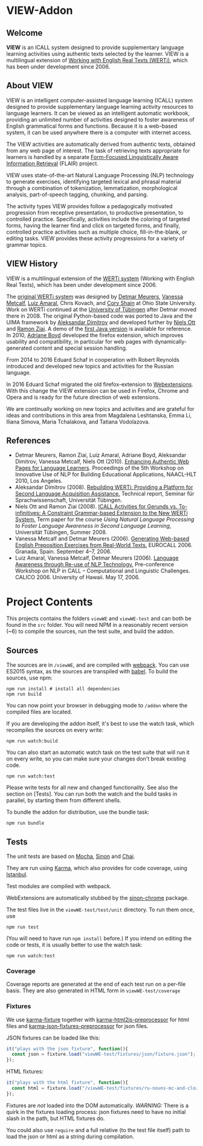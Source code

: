 # VIEW-Addon

## Welcome

**VIEW** is an
ICALL system designed to provide supplementary language learning activities using
authentic texts selected by the learner. VIEW is a multilingual extension of 
<a href="http://purl.org/icall/werti">Working with English Real Texts (WERTi)</a>,
which has been under development since 2006.

## About VIEW

VIEW is an intelligent computer-assisted language learning (ICALL) 
system designed to provide supplementary language learning
activity resources to language learners. It can be viewed as an intelligent 
automatic workbook, providing an unlimited 
number of activities designed to foster awareness of English grammatical 
forms and functions. Because it is a web-based system, it can be used anywhere
there is a computer with internet access.

The VIEW activities are automatically derived from authentic 
texts, obtained from any web page of interest. The task of retrieving
texts appropriate for learners is handled by a separate 
<a href="http://purl.org/icall/flair">Form-Focused Linguistically Aware Information Retrieval</a> (FLAIR) project.


VIEW uses state-of-the-art Natural Language Processing (NLP)
technology to generate exercises, identifying 
targeted lexical and phrasal material through a combination 
of tokenization, lemmatization, morphological analysis, part-of-speech tagging, 
chunking, and parsing.

The activity types VIEW provides follow a pedagogically motivated
progression from receptive presentation, to productive
presentation, to controlled practice. Specifically, activities 
include the coloring of targeted forms,
having the learner find and click on targeted forms, and finally, 
controlled practice activities such as multiple choice, fill-in-the-blank, 
or editing tasks.  VIEW provides these activity progressions for a 
variety of grammar topics. 

## VIEW History

VIEW is a multilingual extension of the <a href="http://purl.org/icall/werti">WERTi 
system</a> (Working with English Real Texts), which has been under development since 2006.

The <a href="http://purl.org/icall/werti-v1">original WERTi system</a> was designed by 
<a href="http://www.sfs.uni-tuebingen.de/~dm/">Detmar Meurers</a>, 
<a href="http://www.ling.ohio-state.edu/~vmetcalf/">Vanessa Metcalf</a>, 
<a href="http://people.cohums.ohio-state.edu/amaral1/">Luiz Amaral</a>,
Chris Kovach, and <a href="http://www.myspace.com/coryshain">Cory Shain</a>
at Ohio State University.  Work on WERTi continued at the 
<a href="http://www.sfs.uni-tuebingen.de">University of T&uuml;bingen</a>
after Detmar moved there in 2008.  The original Python-based code was ported
to Java and the UIMA framework by <a href="http://github.com/adimit">Aleksandar Dimitrov</a> 
and developed further by <a href="http://www.drni.de/niels/">Niels Ott</a>
and <a href="http://www.sfs.uni-tuebingen.de/~rziai/">Ramon Ziai</a>.  A demo of the 
<a href="http://purl.org/icall/werti-v2">first Java version</a> is available for reference.
In 2010, <a href="http://www.sfs.uni-tuebingen.de/~adriane/">Adriane Boyd</a> developed the
firefox extension, which improves usability and compatibility, in particular for 
web pages with dynamically-generated content and special session handling.


From 2014 to 2016 Eduard Schaf in cooperation with Robert Reynolds introduced and developed 
new topics and activities for the Russian language.


In 2016 Eduard Schaf migrated the old firefox-extension to 
<a href="https://developer.mozilla.org/en-US/Add-ons/WebExtensions">Webextensions</a>. With this change
the VIEW extension can be used in Firefox, Chrome and Opera and is ready for the future direction 
of web extensions.


We are continually working on new topics and activities and are grateful for ideas and contributions in this
area from Magdalena Leshtanska, Emma Li, Iliana Simova, Maria Tchalakova, and Tatiana Vodolazova.


## References


- Detmar Meurers, Ramon Ziai, Luiz Amaral, Adriane Boyd, Aleksandar Dimitrov, Vanessa Metcalf, Niels Ott (2010). <a href="http://www.sfs.uni-tuebingen.de/~dm/papers/meurers-ziai-et-al-10.pdf">Enhancing Authentic Web Pages for Language Learners</a>. Proceedings of the 5th Workshop on Innovative Use of NLP for Building Educational Applications, NAACL-HLT 2010, Los Angeles.
- Aleksandar Dimitrov (2008). <a href="http://github.com/adimit/werti/raw/c4dd20f15e9d6be3aa3f0c21a16745b19a4c9448/docs/paper/paper.pdf">Rebuilding WERTi: Providing a Platform for Second Language Acquisition Assistance.</a> Technical report, Seminar f&uuml;r Sprachwissenschaft, Universit&auml;t T&uuml;bingen.
- Niels Ott and Ramon Ziai (2008). <a href="http://www.drni.de/niels/n3files/read-me/werti-gerunds.pdf">ICALL Activities for Gerunds vs. To-infinitives: A Constraint Grammar-based Extension to the New WERTi System.</a> Term paper for the course <i>Using Natural Language Processing to Foster Language Awareness in Second Language Learning</i>, Universit&auml;t T&uuml;bingen, Summer 2008.
- Vanessa Metcalf and Detmar Meurers (2006). <a href="http://www.ling.ohio-state.edu/icall/handouts/eurocall06-metcalf-meurers.pdf">Generating Web-based English Preposition Exercises from Real-World Texts.</a> EUROCALL 2006. Granada, Spain. September 4&ndash;7, 2006.
- Luiz Amaral, Vanessa Metcalf, Detmar Meurers (2006). <a href="http://www.ling.ohio-state.edu/icall/handouts/calico06-amaral-metcalf-meurers.pdf">Language Awareness through Re-use of NLP Technology.</a> Pre-conference Workshop on NLP in  CALL &ndash; Computational and Linguistic Challenges. CALICO 2006. University of Hawaii. May 17, 2006.

# Project Contents

This projects contains the folders `viewWE` and `viewWE-test` and can both be found in the `src` folder. You will need NPM in a reasonably recent version (~6) to compile the sources, run the test suite, and build the addon.

## Sources

The sources are in `/viewWE`, and are compiled with [webpack](https://webpack.github.io/).
You can use ES2015 syntax, as the sources are transpiled with [babel](http://babeljs.io).
To build the sources, use npm:

```
npm run install # install all dependencies
npm run build
```

You can now point your browser in debugging mode to `/addon` where the compiled files are located.

If you are developing the addon itself, it's best to use the watch task, which recompiles the sources on every write:

```
npm run watch:build
```

You can also start an automatic watch task on the test suite that will run it on every write, so you can make sure your changes don't break existing code.

```
npm run watch:test
```

Please write tests for all new and changed functionality. See also the section on [Tests].
You can run both the watch and the build tasks in parallel, by starting them from different shells.

To bundle the addon for distribution, use the bundle task:

```
npm run bundle
```

## Tests

The unit tests are based
on [Mocha](http://mochajs.org/), [Sinon](http://sinonjs.org/)
and [Chai](http://chaijs.com/).

They are run using [Karma](https://karma-runner.github.io), which also provides
for code coverage, using [Istanbul](https://istanbul.js.org/).

Test modules are compiled with webpack.

WebExtensions are automatically stubbed by the
[sinon-chrome](https://github.com/acvetkov/sinon-chrome) package.

The test files live in the `viewWE-test/test/unit` directory.
To run them once, use

```
npm run test
```

(You will need to have run `npm install` before.)
If you intend on editing the code or tests, it is usually better to use the watch task:

```
npm run watch:test
```

### Coverage

Coverage reports are generated at the end of each test run on a per-file basis.
They are also generated in HTML form in `viewWE-test/coverage`

### Fixtures

We use [karma-fixture](https://github.com/billtrik/karma-fixture)
together with [karma-html2js-preprocessor](https://github.com/karma-runner/karma-html2js-preprocessor)
for html files and [karma-json-fixtures-preprocessor](https://github.com/dmitriiabramov/karma-json-fixtures-preprocessor)
for json files.

JSON fixtures can be loaded like this:

```javascript
it("plays with the json fixture", function(){
  const json = fixture.load("viewWE-test/fixtures/json/fixture.json");
});
```

HTML fixtures:

```javascript
it("plays with the html fixture", function(){
  const html = fixture.load("/viewWE-test/fixtures/ru-nouns-mc-and-cloze.html");
});
```

Fixtures are *not* loaded into the DOM automatically.
*WARNING:* There is a quirk in the fixtures loading process: json fixtures need to have no
initial slash in the path, but HTML fixtures do.

You could also use `require` and a full relative (to the test file itself) path
to load the json or html as a string during compilation.
